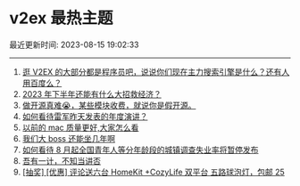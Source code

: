 # v2ex 最热主题

最近更新时间: 2023-08-15 19:02:33

--- 
1. [逛 V2EX 的大部分都是程序员吧，说说你们现在主力搜索引擎是什么？还有人用百度么？](https://www.v2ex.com/t/965327) 
2. [2023 年下半年还能有什么大招救经济？](https://www.v2ex.com/t/965332) 
3. [做开源真难😭，某些模块收费，就说你是假开源。](https://www.v2ex.com/t/965335) 
4. [如何看待雷军昨天发表的年度演讲？](https://www.v2ex.com/t/965339) 
5. [以前的 mac 质量更好,大家怎么看](https://www.v2ex.com/t/965348) 
6. [我们大 boss 还能坐几年啊](https://www.v2ex.com/t/965400) 
7. [如何看待 8 月起全国青年人等分年龄段的城镇调查失业率将暂停发布](https://www.v2ex.com/t/965379) 
8. [吾有一计，不知当讲否](https://www.v2ex.com/t/965456) 
9. [[抽奖] [优惠] 评论送六台 HomeKit +CozyLife 双平台 五路球泡灯，包邮 25](https://www.v2ex.com/t/965474) 
